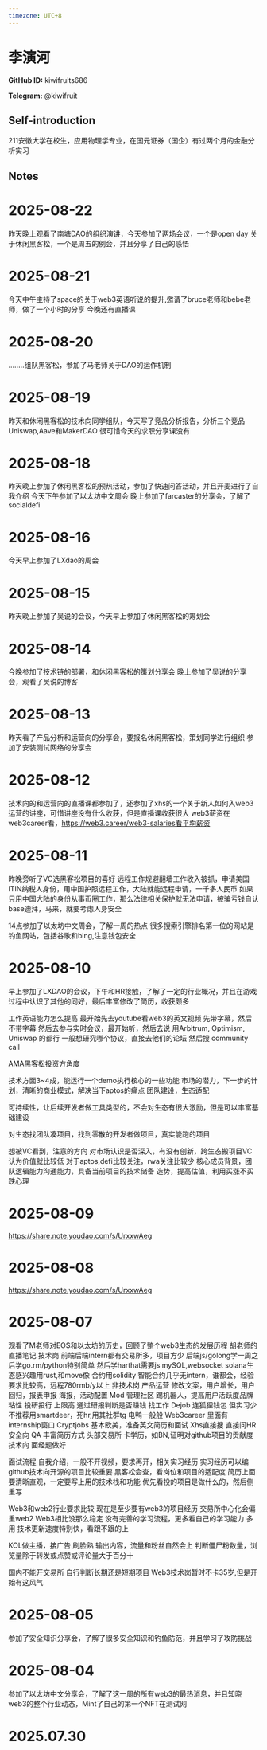 ```yaml
---
timezone: UTC+8
---
```


# 李演河

**GitHub ID:** kiwifruits686

**Telegram:** @kiwifruit

## Self-introduction

211安徽大学在校生，应用物理学专业，在国元证券（国企）有过两个月的金融分析实习

## Notes

<!-- Content_START -->

# 2025-08-22
<!-- DAILY_CHECKIN_2025-08-22_START -->
昨天晚上观看了南塘DAO的组织演讲，今天参加了两场会议，一个是open day 关于休闲黑客松，一个是周五的例会，并且分享了自己的感悟
<!-- DAILY_CHECKIN_2025-08-22_END -->
# 2025-08-21

今天中午主持了space的关于web3英语听说的提升,邀请了bruce老师和bebe老师，做了一个小时的分享
今晚还有直播课

# 2025-08-20

........组队黑客松，参加了马老师关于DAO的运作机制

# 2025-08-19

昨天和休闲黑客松的技术向同学组队，今天写了竞品分析报告，分析三个竞品Uniswap,Aave和MakerDAO
很可惜今天的求职分享课没有

# 2025-08-18

昨天晚上参加了休闲黑客松的预热活动，参加了快速问答活动，并且开麦进行了自我介绍
今天下午参加了以太坊中文周会
晚上参加了farcaster的分享会，了解了socialdefi

# 2025-08-16

今天早上参加了LXdao的周会

# 2025-08-15

昨天晚上参加了吴说的会议，今天早上参加了休闲黑客松的筹划会

# 2025-08-14

今晚参加了技术链的部署，和休闲黑客松的策划分享会
晚上参加了吴说的分享会，观看了吴说的博客

# 2025-08-13

昨天看了产品分析和运营向的分享会，要报名休闲黑客松，策划同学进行组织
参加了安装测试网络的分享会

# 2025-08-12

技术向的和运营向的直播课都参加了，还参加了xhs的一个关于新人如何入web3运营的讲座，可惜讲座没有什么收获，但是直播课收获很大
web3薪资在web3career看，https://web3.career/web3-salaries看平均薪资

# 2025-08-11

昨晚旁听了VC选黑客松项目的喜好
远程工作规避翻墙工作收入被抓，申请美国ITIN纳税人身份，用中国护照远程工作，大陆就能远程申请，一千多人民币
如果只用中国大陆的身份从事币圈工作，那么法律相关保护就无法申请，被骗亏钱自认
base迪拜，马来，就要考虑人身安全

14点参加了以太坊中文周会，了解一周的热点
很多搜索引擎排名第一位的网站是钓鱼网站，包括谷歌和bing,注意钱包安全

# 2025-08-10

早上参加了LXDAO的会议，下午和HR接触，了解了一定的行业概况，并且在游戏过程中认识了其他的同好，最后丰富修改了简历，收获颇多

工作英语能力怎么提高
最开始先去youtube看web3的英文视频
先带字幕，然后不带字幕
然后去参与实时会议，最开始听，然后去说
用Arbitrum, Optimism, Uniswap 的都行
一般想研究哪个协议，直接去他们的论坛
然后搜 community call

AMA黑客松投资方角度

技术方面3~4成，能运行一个demo执行核心的一些功能
市场的潜力，下一步的计划，清晰的商业模式，解决当下aptos的痛点
团队建设，生态适配

可持续性，让后续开发者做工具类型的，不会对生态有很大激励，但是可以丰富基础建设

对生态找团队凑项目，找到零散的开发者做项目，真实能跑的项目

想被VC看到，注意的方向
对市场认识是否深入，有没有创新，跨生态搬项目VC认为价值就比较低
对于aptos,defi比较关注，rwa关注比较少
核心成员背景，团队逻辑能力沟通能力，具备当前项目的技术储备
造势，提高估值，利用买涨不买跌心理

# 2025-08-09

https://share.note.youdao.com/s/UrxxwAeg

# 2025-08-08

https://share.note.youdao.com/s/UrxxwAeg

# 2025-08-07

观看了M老师对EOS和以太坊的历史，回顾了整个web3生态的发展历程
胡老师的直播笔记
技术岗
前端后端intern都有交易所多，项目方少
后端js/golong学一周之后学go.rm/python特别简单
然后学harthat需要js
mySQL,websocket
solana生态感兴趣用rust,和move像
合约用solidity
智能合约几乎无intern，谁都会，经验要求比较高，远程780rmb/y以上
非技术岗
产品运营
修改文案，用户增长，用户回归，报表申报
海报，活动配置
Mod
管理社区
踢机器人，提高用户活跃度品牌粘性
投研投行
上限高
通过研报判断是否赚钱
找工作
Dejob
连狐狸钱包
但实习少
不推荐用smartdeer，死hr,用其社群tg
电鸭一般般
Web3career 里面有internship窗口
Cryptjobs 基本欧美，准备英文简历和面试
Xhs直接搜
直接问HR
安全向
QA
丰富简历方式
头部交易所
卡学历，如BN,证明对github项目的贡献度
技术向 面经题做好

面试流程
自我介绍，一般不开视频，要求再开，相关实习经历
实习经历可以编
github技术向开源的项目比较重要
黑客松会查，看岗位和项目的适配度
简历上面要清晰直观，一定要写上用的技术栈和功能
优先看投的项目是做什么的，然后侧重写

Web3和web2行业要求比较
现在是至少要有web3的项目经历
交易所中心化会偏重web2
Web3相比没那么稳定
没有完善的学习流程，更多看自己的学习能力
多用
技术更新速度特别快，看跟不跟的上

KOL做主播，接广告
刷脸熟
输出内容，流量和粉丝自然会上
判断僵尸粉数量，浏览量除于转发或点赞或评论量大于百分十

国内不能开交易所
自行判断长期还是短期项目
Web3技术岗暂时不卡35岁,但是开始有这风气

# 2025-08-05

参加了安全知识分享会，了解了很多安全知识和钓鱼防范，并且学习了攻防挑战

# 2025-08-04

参加了以太坊中文分享会，了解了这一周的所有web3的最热消息，并且知晓web3的整个行业动态，Mint了自己的第一个NFT在测试网


# 2025.07.30


<!-- Content_END -->
